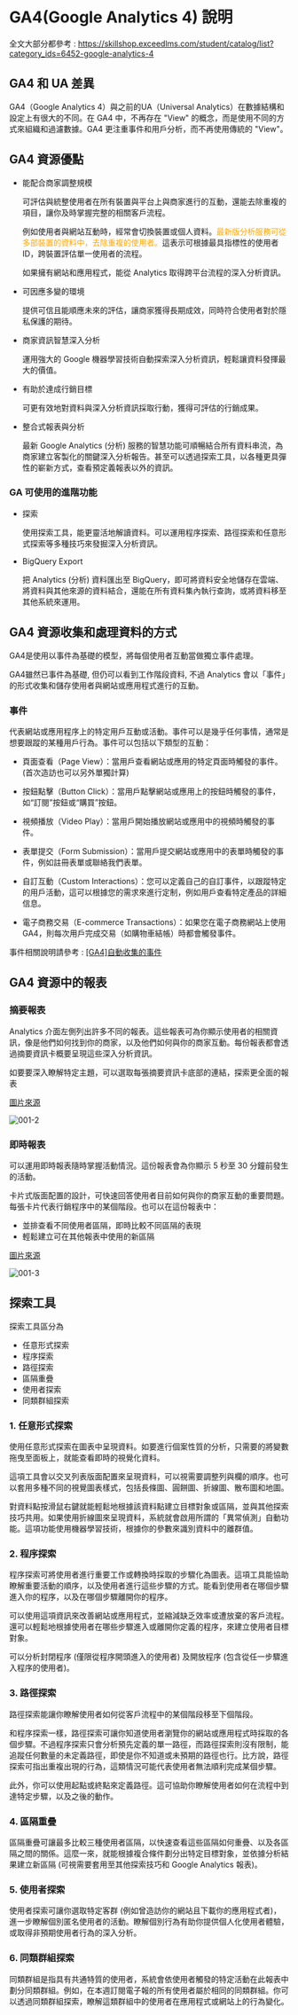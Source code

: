 <!-- markdownlint-disable MD033 -->
<!-- markdownlint-disable MD010 -->
<!-- markdownlint-disable MD037 -->

# GA4(Google Analytics 4) 說明

全文大部分都參考 : <https://skillshop.exceedlms.com/student/catalog/list?category_ids=6452-google-analytics-4>

## GA4 和 UA 差異

GA4（Google Analytics 4）與之前的UA（Universal Analytics）在數據結構和設定上有很大的不同。在 GA4 中，不再存在 "View" 的概念，而是使用不同的方式來組織和過濾數據。GA4 更注重事件和用戶分析，而不再使用傳統的 "View"。

## GA4 資源優點

* 能配合商家調整規模

    可評估與統整使用者在所有裝置與平台上與商家進行的互動，還能去除重複的項目，讓你及時掌握完整的相關客戶流程。

    例如使用者與網站互動時，經常會切換裝置或個人資料。<font color = orange>最新版分析服務可從多部裝置的資料中，去除重複的使用者。</font>這表示可根據最具指標性的使用者 ID，跨裝置評估單一使用者的流程。

    如果擁有網站和應用程式，能從 Analytics 取得跨平台流程的深入分析資訊。

* 可因應多變的環境

    提供可信且能順應未來的評估，讓商家獲得長期成效，同時符合使用者對於隱私保護的期待。

* 商家資訊智慧深入分析

    運用強大的 Google 機器學習技術自動探索深入分析資訊，輕鬆讓資料發揮最大的價值。

* 有助於達成行銷目標

    可更有效地對資料與深入分析資訊採取行動，獲得可評估的行銷成果。

* 整合式報表與分析

    最新 Google Analytics (分析) 服務的智慧功能可順暢結合所有資料串流，為商家建立客製化的關鍵深入分析報告。甚至可以透過探索工具，以各種更具彈性的嶄新方式，查看預定義報表以外的資訊。

### GA 可使用的進階功能

* 探索

    使用探索工具，能更靈活地解讀資料。可以運用程序探索、路徑探索和任意形式探索等多種技巧來發掘深入分析資訊。

* BigQuery Export

    把 Analytics (分析) 資料匯出至 BigQuery，即可將資料安全地儲存在雲端、將資料與其他來源的資料結合，還能在所有資料集內執行查詢，或將資料移至其他系統來運用。

## GA4 資源收集和處理資料的方式

GA4是使用以事件為基礎的模型，將每個使用者互動當做獨立事件處理。

GA4雖然已事件為基礎, 但仍可以看到工作階段資料, 不過 Analytics 會以「事件」的形式收集和儲存使用者與網站或應用程式進行的互動。

### 事件

代表網站或應用程序上的特定用戶互動或活動。事件可以是幾乎任何事情，通常是想要跟蹤的某種用戶行為。事件可以包括以下類型的互動：

* 頁面查看（Page View）：當用戶查看網站或應用的特定頁面時觸發的事件。(首次造訪也可以另外單獨計算)

* 按鈕點擊（Button Click）：當用戶點擊網站或應用上的按鈕時觸發的事件，如“訂閱”按鈕或“購買”按鈕。

* 視頻播放（Video Play）：當用戶開始播放網站或應用中的視頻時觸發的事件。

* 表單提交（Form Submission）：當用戶提交網站或應用中的表單時觸發的事件，例如註冊表單或聯絡我們表單。

* 自訂互動（Custom Interactions）：您可以定義自己的自訂事件，以跟蹤特定的用戶活動，這可以根據您的需求來進行定制，例如用戶查看特定產品的詳細信息。

* 電子商務交易（E-commerce Transactions）：如果您在電子商務網站上使用GA4，則每次用戶完成交易（如購物車結帳）時都會觸發事件。

事件相關說明請參考 : [[GA4]自動收集的事件](https://support.google.com/analytics/answer/9234069)

## GA4 資源中的報表

### 摘要報表

Analytics 介面左側列出許多不同的報表。這些報表可為你顯示使用者的相關資訊，像是他們如何找到你的商家，以及他們如何與你的商家互動。每份報表都會透過摘要資訊卡概要呈現這些深入分析資訊。

如要要深入瞭解特定主題，可以選取每張摘要資訊卡底部的連結，探索更全面的報表

[圖片來源](https://skillshop.exceedlms.com/uploads/resource_courses/targets/937733/original/index.html?_courseId=66706#/page/6220c9f67ca5780b02c2c9d8)

![001-2](https://imgur.com/kWOyNJW.jpg)

### 即時報表

可以運用即時報表隨時掌握活動情況。這份報表會為你顯示 5 秒至 30 分鐘前發生的活動。

卡片式版面配置的設計，可快速回答使用者目前如何與你的商家互動的重要問題。每張卡片代表行銷程序中的某個階段。也可以在這份報表中：

* 並排查看不同使用者區隔，即時比較不同區隔的表現
* 輕鬆建立可在其他報表中使用的新區隔

[圖片來源](https://skillshop.exceedlms.com/uploads/resource_courses/targets/937733/original/index.html?_courseId=66706#/page/6220c9f67ca5780b02c2c9d8)

![001-3](https://imgur.com/ZcCaD4B.jpg)

## 探索工具

探索工具區分為

* 任意形式探索
* 程序探索
* 路徑探索
* 區隔重疊
* 使用者探索
* 同類群組探索

### 1. 任意形式探索

使用任意形式探索在圖表中呈現資料。如要進行個案性質的分析，只需要的將變數拖曳至面板上，就能查看即時的視覺化資料。

這項工具會以交叉列表版面配置來呈現資料，可以視需要調整列與欄的順序。也可以套用多種不同的視覺圖表樣式，包括長條圖、圓餅圖、折線圖、散布圖和地圖。

對資料點按滑鼠右鍵就能輕鬆地根據該資料點建立目標對象或區隔，並與其他探索技巧共用。如果使用折線圖來呈現資料，系統就會啟用所謂的「異常偵測」自動功能。這項功能使用機器學習技術，根據你的參數來識別資料中的離群值。

### 2. 程序探索

程序探索可將使用者進行重要工作或轉換時採取的步驟化為圖表。這項工具能協助瞭解重要活動的順序，以及使用者進行這些步驟的方式。能看到使用者在哪個步驟進入你的程序，以及在哪個步驟離開你的程序。

可以使用這項資訊來改善網站或應用程式，並縮減缺乏效率或遭放棄的客戶流程。還可以輕鬆地根據使用者在哪些步驟進入或離開你定義的程序，來建立使用者目標對象。

可以分析封閉程序 (僅限從程序開頭進入的使用者) 及開放程序 (包含從任一步驟進入程序的使用者)。

### 3. 路徑探索

路徑探索能讓你瞭解使用者如何從客戶流程中的某個階段移至下個階段。

和程序探索一樣，路徑探索可讓你知道使用者瀏覽你的網站或應用程式時採取的各個步驟。不過程序探索只會分析預先定義的單一路徑，而路徑探索則沒有限制，能追蹤任何數量的未定義路徑，即使是你不知道或未預期的路徑也行。比方說，路徑探索可指出重複出現的行為，這類情況可能代表使用者無法順利完成某個步驟。

此外，你可以使用起點或終點來定義路徑。這可協助你瞭解使用者如何在流程中到達特定步驟，以及之後的動作。

### 4. 區隔重疊

區隔重疊可讓最多比較三種使用者區隔，以快速查看這些區隔如何重疊、以及各區隔之間的關係。這麼一來，就能根據複合條件劃分出特定目標對象，並依據分析結果建立新區隔 (可視需要套用至其他探索技巧和 Google Analytics 報表)。

### 5. 使用者探索

使用者探索可讓你選取特定客群 (例如曾造訪你的網站且下載你的應用程式者)，進一步瞭解個別匿名使用者的活動。瞭解個別行為有助你提供個人化使用者體驗，或取得非預期使用者行為的深入分析。

### 6. 同類群組探索

同類群組是指具有共通特質的使用者，系統會依使用者觸發的特定活動在此報表中劃分同類群組。例如，在本週訂閱電子報的所有使用者屬於相同的同類群組。你可以透過同類群組探索，瞭解這類群組中的使用者在應用程式或網站上的行為變化。
